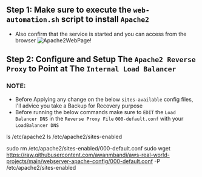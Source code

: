 ## Step 1: Make sure to execute the `web-automation.sh` script to install `Apache2`
- Also confirm that the service is started and you can access from the browser
![Apache2WebPage!](https://github.com/awanmbandi/aws-real-world-projects/blob/project-resources-docs/images/Screen%20Shot%202022-12-24%20at%202.15.12%20AM.png)

## Step 2: Configure and Setup The `Apache2 Reverse Proxy` to Point at The `Internal Load Balancer`
### NOTE: 
- Before Applying any change on the below `sites-available` config files, I'll advice you take a Backup for Recovery purpose 
- Before running the below commands make sure to `EDIT` the `Load Balancer DNS` in the `Reverse Proxy File` `000-default.conf` with your `LoadBalancer DNS` 

ls /etc/apache2
ls /etc/apache2/sites-enabled

sudo rm /etc/apache2/sites-enabled/000-default.conf
sudo wget https://raw.githubusercontent.com/awanmbandi/aws-real-world-projects/main/webserver-apache-config/000-default.conf -P /etc/apache2/sites-enabled

